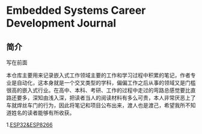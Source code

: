 # Embedded Systems Career Development Journal

## 简介

写在前面

​	本仓库主要用来记录嵌入式工作领域主要的工作和学习过程中积累的笔记，作者专业是自动化，这本身就是一个交叉类型的学科，偏偏工作之后从事的领域又是门槛很高的嵌入式行业。在高中、本科、考研、工作的过程中走过的弯路总感觉要比直路还要多，深知由浅入深，把读者当人的阅读材料有多么可贵，本人非常厌恶上了车就焊丝车门的行为，因此将笔记和项目公布出来，渡人也是渡己，希望我所不知道姓名的读者能够有所收获。

1.[ESP32&ESP8266](./ESP32&ESP8266/ESP学习笔记.md)